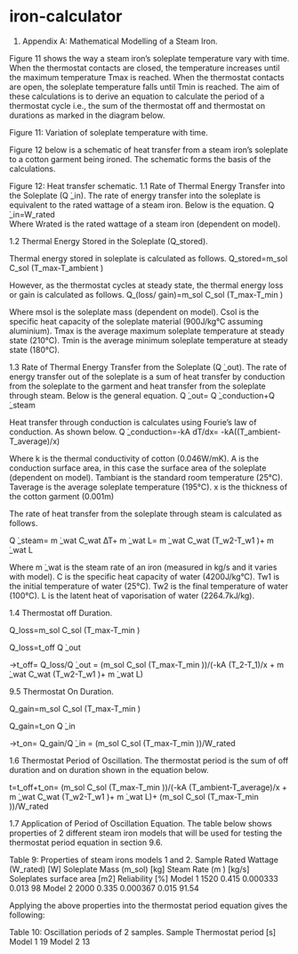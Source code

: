 # iron-calculator


1. Appendix A: Mathematical Modelling of a Steam Iron. 

Figure 11 shows the way a steam iron’s soleplate temperature vary with time. When the thermostat contacts are closed, the temperature increases until the maximum temperature Tmax is reached. When the thermostat contacts are open, the soleplate temperature falls until Tmin is reached. The aim of these calculations is to derive an equation to calculate the period of a thermostat cycle i.e., the sum of the thermostat off and thermostat on durations as marked in the diagram below.  
 
Figure 11: Variation of soleplate temperature with time.

Figure 12 below is a schematic of heat transfer from a steam iron’s soleplate to a cotton garment being ironed. The schematic forms the basis of the calculations. 
 
Figure 12: Heat transfer schematic. 
1.1 Rate of Thermal Energy Transfer into the Soleplate (Q ̇_in). 
The rate of energy transfer into the soleplate is equivalent to the rated wattage of a steam iron. Below is the equation. 
Q ̇_in=W_rated  
Where Wrated is the rated wattage of a steam iron (dependent on model). 



1.2 Thermal Energy Stored in the Soleplate (Q_stored).

Thermal energy stored in soleplate is calculated as follows. 
Q_stored=m_sol C_sol (T_max-T_ambient )

However, as the thermostat cycles at steady state, the thermal energy loss or gain is calculated as follows.
Q_(loss/ gain)=m_sol C_sol (T_max-T_min )

Where 	msol is the soleplate mass (dependent on model).
Csol is the specific heat capacity of the soleplate material (900J/kg°C assuming aluminium). 
Tmax is the average maximum soleplate temperature at steady state (210°C). 
Tmin is the average minimum soleplate temperature at steady state (180°C). 

1.3 Rate of Thermal Energy Transfer from the Soleplate (Q ̇_out). 
The rate of energy transfer out of the soleplate is a sum of heat transfer by conduction from the soleplate to the garment and heat transfer from the soleplate through steam. Below is the general equation.
Q ̇_out= Q ̇_conduction+Q ̇_steam

Heat transfer through conduction is calculates using Fourie’s law of conduction. As shown below.
Q ̇_conduction=-kA dT/dx= -kA((T_ambient-T_average)/x)

Where	k is the thermal conductivity of cotton (0.046W/mK). 
	A is the conduction surface area, in this case the surface area of the soleplate (dependent on model).
	Tambiant is the standard room temperature (25°C).
	Taverage is the average soleplate temperature (195°C).
	x is the thickness of the cotton garment (0.001m) 

The rate of heat transfer from the soleplate through steam is calculated as follows. 

Q ̇_steam= m ̇_wat C_wat ∆T+ m ̇_wat L= m ̇_wat C_wat (T_w2-T_w1 )+ m ̇_wat L 

Where	m ̇_wat is the steam rate of an iron (measured in kg/s and it varies with model).
	C is the specific heat capacity of water (4200J/kg°C). 
	Tw1 is the initial temperature of water (25°C).
	Tw2 is the final temperature of water (100°C).
	L is the latent heat of vaporisation of water (2264.7kJ/kg).

1.4 Thermostat off Duration.

Q_loss=m_sol C_sol (T_max-T_min ) 

Q_loss=t_off Q ̇_out 

→t_off=  Q_loss/Q ̇_out =  (m_sol C_sol (T_max-T_min ))/(-kA (T_2-T_1)/x  + m ̇_wat C_wat (T_w2-T_w1 )+ m ̇_wat L)

9.5 Thermostat On Duration.

Q_gain=m_sol C_sol (T_max-T_min )   

Q_gain=t_on Q ̇_in

→t_on=  Q_gain/Q ̇_in =  (m_sol C_sol (T_max-T_min ))/W_rated 

1.6 Thermostat Period of Oscillation.
The thermostat period is the sum of off duration and on duration shown in the equation below.

t=t_off+t_on=  (m_sol C_sol (T_max-T_min ))/(-kA (T_ambient-T_average)/x  + m ̇_wat C_wat (T_w2-T_w1 )+ m ̇_wat L)+  (m_sol C_sol (T_max-T_min ))/W_rated    


1.7 Application of Period of Oscillation Equation.
The table below shows properties of 2 different steam iron models that will be used for testing the thermostat period equation in section 9.6. 

Table 9: Properties of steam irons models 1 and 2.
Sample	Rated Wattage (W_rated) [W]	Soleplate Mass (m_sol) [kg]	Steam Rate (m ̇) [kg/s]	Soleplates surface area [m2]	Reliability [%]
Model 1	1520	0.415	0.000333	0.013	98
Model 2	2000	0.335	0.000367	0.015	91.54

Applying the above properties into the thermostat period equation gives the following:

Table 10: Oscillation periods of 2 samples.
Sample	Thermostat period [s]
Model 1	19
Model 2	13

